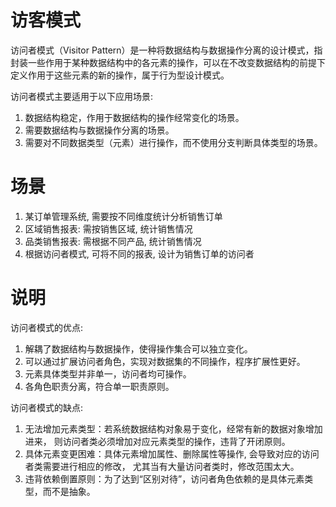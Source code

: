 # 访客模式
访问者模式（Visitor Pattern）是一种将数据结构与数据操作分离的设计模式，指封装一些作用于某种数据结构中的各元素的操作，可以在不改变数据结构的前提下定义作用于这些元素的新的操作，属于行为型设计模式。

访问者模式主要适用于以下应用场景:
1. 数据结构稳定，作用于数据结构的操作经常变化的场景。
2. 需要数据结构与数据操作分离的场景。
3. 需要对不同数据类型（元素）进行操作，而不使用分支判断具体类型的场景。

# 场景
1. 某订单管理系统, 需要按不同维度统计分析销售订单
2. 区域销售报表: 需按销售区域, 统计销售情况
3. 品类销售报表: 需根据不同产品, 统计销售情况
4. 根据访问者模式, 可将不同的报表, 设计为销售订单的访问者

# 说明
访问者模式的优点:
1. 解耦了数据结构与数据操作，使得操作集合可以独立变化。
2. 可以通过扩展访问者角色，实现对数据集的不同操作，程序扩展性更好。
3. 元素具体类型并非单一，访问者均可操作。
4. 各角色职责分离，符合单一职责原则。

访问者模式的缺点:
1. 无法增加元素类型：若系统数据结构对象易于变化，经常有新的数据对象增加进来，
    则访问者类必须增加对应元素类型的操作，违背了开闭原则。
2. 具体元素变更困难：具体元素增加属性、删除属性等操作, 
    会导致对应的访问者类需要进行相应的修改，
    尤其当有大量访问者类时，修改范围太大。
3. 违背依赖倒置原则：为了达到“区别对待”，访问者角色依赖的是具体元素类型，而不是抽象。